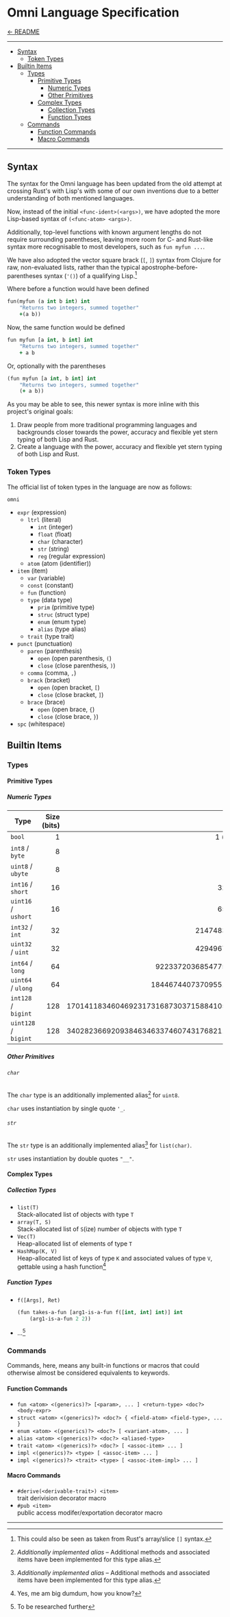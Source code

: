 # Omni Language Specification

[← README](../README.md)

---

- [Syntax](#syntax)
  - [Token Types](#token-types)
- [Builtin Items](#builtin-items)
  - [Types](#types)
    - [Primitive Types](#primitive-types)
      - [Numeric Types](#numeric-types)
      - [Other Primitives](#other-primitives)
    - [Complex Types](#complex-types)
      - [Collection Types](#collection-types)
      - [Function Types](#function-types)
  - [Commands](#commands)
    - [Function Commands](#function-commands)
    - [Macro Commands](#macro-commands)

---

## Syntax

The syntax for the Omni language has been updated from the old attempt at crossing Rust's with Lisp's with some of our own inventions due to a better understanding of both mentioned languages.

Now, instead of the initial `<func-ident>(<args>)`, we have adopted the more Lisp-based syntax of `(<func-atom> <args>)`.

Additionally, top-level functions with known argument lengths do not require surrounding parentheses, leaving more room for C- and Rust-like syntax more recognisable to most developers, such as `fun myfun ...`.

We have also adopted the vector square brack (`[`, `]`) syntax from Clojure for raw, non-evaluated lists, rather than the typical apostrophe-before-parentheses syntax (`'()`) of a qualifying Lisp.[^1]

Where before a function would have been defined

```clojure
fun(myfun (a int b int) int
    "Returns two integers, summed together"
    +(a b))
```

Now, the same function would be defined

```clojure
fun myfun [a int, b int] int
    "Returns two integers, summed together"
    + a b
```

Or, optionally with the parentheses

```clojure
(fun myfun [a int, b int] int
    "Returns two integers, summed together"
    (+ a b))
```

As you may be able to see, this newer syntax is more inline with this project's original goals:

1. Draw people from more traditional programming languages and backgrounds closer towards the power, accuracy and flexible yet stern typing of both Lisp and Rust.
2. Create a language with the power, accuracy and flexible yet stern typing of both Lisp and Rust.

### Token Types

The official list of token types in the language are now as follows:

`omni`

- `expr` (expression)
  - `ltrl` (literal)
    - `int` (integer)
    - `float` (float)
    - `char` (character)
    - `str` (string)
    - `reg` (regular expression)
  - `atom` (atom (identifier))
- `item` (item)
  - `var` (variable)
  - `const` (constant)
  - `fun` (function)
  - `type` (data type)
    - `prim` (primitive type)
    - `struc` (struct type)
    - `enum` (enum type)
    - `alias` (type alias)
  - `trait` (type trait)
- `punct` (punctuation)
  - `paren` (parenthesis)
    - `open` (open parenthesis, `(`)
    - `close` (close parenthesis, `)`)
  - `comma` (comma, `,`)
  - `brack` (bracket)
    - `open` (open bracket, `[`)
    - `close` (close bracket, `]`)
  - `brace` (brace)
    - `open` (open brace, `{`)
    - `close` (close brace, `}`)
- `spc` (whitespace)

## Builtin Items

### Types

#### Primitive Types

##### Numeric Types

| Type                 | Size (bits) |                                     Max |                                      Min |
|----------------------|------------:|----------------------------------------:|-----------------------------------------:|
| `bool`               |           1 |                                1 (true) |                                0 (false) |
| `int8`  / `byte`     |           8 |                                     127 |                                     -128 |
| `uint8` / `ubyte`    |           8 |                                     255 |                                        0 |
| `int16` / `short`    |          16 |                                   32767 |                                   -32768 |
| `uint16` / `ushort`  |          16 |                                   65535 |                                        0 |
| `int32` / `int`      |          32 |                              2147483647 |                              -2147483648 |
| `uint32` / `uint`    |          32 |                              4294967295 |                                        0 |
| `int64` / `long`     |          64 |                     9223372036854775807 |                     -9223372036854775808 |
| `uint64` / `ulong`   |          64 |                    18446744073709551615 |                                        0 |
| `int128` / `bigint`  |         128 | 170141183460469231731687303715884105727 | -170141183460469231731687303715884105728 |
| `uint128` / `bigint` |         128 | 340282366920938463463374607431768211455 |                                        0 |

##### Other Primitives

###### `char`

The `char` type is an additionally implemented alias[^2] for `uint8`.

`char` uses instantiation by single quote `'_`.

###### `str`

The `str` type is an additionally implemented alias[^2] for `list(char)`.

`str` uses instantiation by double quotes `"__"`.

#### Complex Types

##### Collection Types

- `list(T)`  
  Stack-allocated list of objects with type `T`
- `array(T, S)`  
  Stack-allocated list of `S`(ize) number of objects with type `T`
- `Vec(T)`  
  Heap-allocated list of elements of type `T`
- `HashMap(K, V)`  
  Heap-allocated list of keys of type `K` and associated values of type `V`, gettable using a hash function[^3]

##### Function Types

- `f([Args], Ret)`  
  ```clojure
  (fun takes-a-fun [arg1-is-a-fun f([int, int] int)] int
      (arg1-is-a-fun 2 2))
  ```
- ...[^4]

### Commands

Commands, here, means any built-in functions or macros that could otherwise almost be considered equivalents to keywords.

#### Function Commands

- `fun <atom> <(generics)?> [<param>, ... ] <return-type> <doc?> <body-expr>`
- `struct <atom> <(generics)?> <doc?> { <field-atom> <field-type>, ... }`
- `enum <atom> <(generics)?> <doc?> [ <variant-atom>, ... ]`
- `alias <atom> <(generics)?> <doc?> <aliased-type>`
- `trait <atom> <(generics)?> <doc?> [ <assoc-item> ... ]`
- `impl <(generics)?> <type> [ <assoc-item> ... ]`
- `impl <(generics)?> <trait> <type> [ <assoc-item-impl> ... ]`

#### Macro Commands

- `#derive(<derivable-trait>) <item>`  
  trait derivision decorator macro
- `#pub <item>`  
  public access modifer/exportation decorator macro

---

[^1]: This could also be seen as taken from Rust's array/slice `[]` syntax.  
[^2]: _Additionally implemented alias_ – Additional methods and associated items have been implemented for this type alias.  
[^3]: Yes, me am big dumdum, how you know?
[^4]: To be researched further
